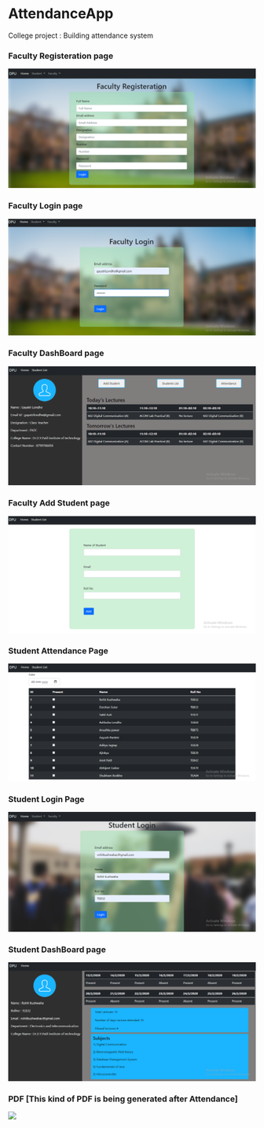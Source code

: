 # AttendanceApp

College project : Building attendance system

### Faculty Registeration page
<img src="https://github.com/Rohitkushwaha01/AttendanceApp/blob/main/applicationImage/FacultyRegistrationPage.png?raw=true">

### Faculty Login page
<img src="https://github.com/Rohitkushwaha01/AttendanceApp/blob/main/applicationImage/FacultyLoginPage.png?raw=true">

### Faculty DashBoard page
<img src="https://github.com/Rohitkushwaha01/AttendanceApp/blob/main/applicationImage/FacultyDashboardPage.png?raw=true">

### Faculty Add Student page
<img src="https://github.com/Rohitkushwaha01/AttendanceApp/blob/main/applicationImage/AddStudentPage.png?raw=true">

### Student Attendance Page
<img src="https://github.com/Rohitkushwaha01/AttendanceApp/blob/main/applicationImage/StudentattendancePage.png?raw=true">

### Student Login Page
<img src="https://github.com/Rohitkushwaha01/AttendanceApp/blob/main/applicationImage/StudentLoginPage.png?raw=true">

### Student DashBoard page
<img src="https://github.com/Rohitkushwaha01/AttendanceApp/blob/main/applicationImage/StudentPage.png?raw=true">

### PDF [This kind of PDF is being generated after Attendance]
<img src="https://github.com/Rohitkushwaha01/AttendanceApp/blob/main/applicationImage/GeneratedPDF.png?raw=true">